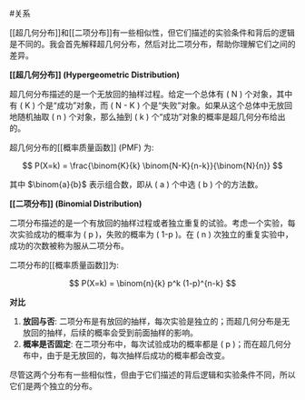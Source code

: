 #关系 

[[超几何分布]]和[[二项分布]]有一些相似性，但它们描述的实验条件和背后的逻辑是不同的。我会首先解释超几何分布，然后对比二项分布，帮助你理解它们之间的差异。

**[[超几何分布]] (Hypergeometric Distribution)**

超几何分布描述的是一个无放回的抽样过程。给定一个总体有 \( N \) 个对象，其中有 \( K \) 个是“成功”对象，而 \( N - K \) 个是“失败”对象。如果从这个总体中无放回地随机抽取 \( n \) 个对象，那么抽到 \( k \) 个“成功”对象的概率是超几何分布给出的。

超几何分布的[[概率质量函数]] (PMF) 为:

$$
P(X=k) = \frac{\binom{K}{k} \binom{N-K}{n-k}}{\binom{N}{n}}
$$

其中 $\binom{a}{b}$ 表示组合数，即从 \( a \) 个中选 \( b \) 个的方法数。

**[[二项分布]] (Binomial Distribution)**

二项分布描述的是一个有放回的抽样过程或者独立重复的试验。考虑一个实验，每次实验成功的概率为 \( p \)，失败的概率为 \( 1-p \)。在 \( n \) 次独立的重复实验中，成功的次数被称为服从二项分布。

二项分布的[[概率质量函数]]为:

$$
P(X=k) = \binom{n}{k} p^k (1-p)^{n-k}
$$

**对比**

1. **放回与否**: 二项分布是有放回的抽样，每次实验是独立的；而超几何分布是无放回的抽样，后续的概率会受到前面抽样的影响。
2. **概率是否固定**: 在二项分布中，每次试验成功的概率都是 \( p \)；而在超几何分布中，由于是无放回的，每次抽样后成功的概率都会改变。

尽管这两个分布有一些相似性，但由于它们描述的背后逻辑和实验条件不同，所以它们是两个独立的分布。
